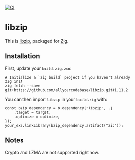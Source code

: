 [![CI](https://github.com/allyourcodebase/libzip/actions/workflows/ci.yaml/badge.svg)](https://github.com/allyourcodebase/libzip/actions)

# libzip

This is [libzip](https://github.com/winlibs/libzip/), packaged for [Zig](https://ziglang.org/).

## Installation

First, update your `build.zig.zon`:

```
# Initialize a `zig build` project if you haven't already
zig init
zig fetch --save git+https://github.com/allyourcodebase/libzip.git#1.11.2
```

You can then import `libzip` in your `build.zig` with:

```zig
const bzip_dependency = b.dependency("libzip", .{
    .target = target,
    .optimize = optimize,
});
your_exe.linkLibrary(bzip_dependency.artifact("zip"));
```
## Notes
Crypto and LZMA are not supported right now.
